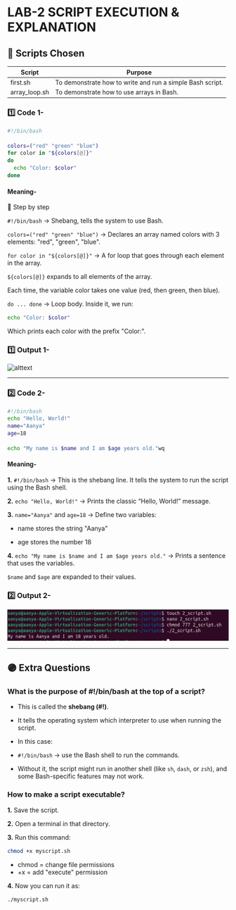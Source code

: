 # LAB-2 SCRIPT EXECUTION & EXPLANATION
## 📝 Scripts Chosen
| Script          | Purpose     |
|--------         |------------ |
| first.sh        |  To demonstrate how to write and run a simple Bash script.  |
| array_loop.sh   | To demonstrate how to use arrays in Bash.    |

### 1️⃣ Code 1-
```bash
#!/bin/bash 

colors=("red" "green" "blue") 
for color in "${colors[@]}" 
do
  echo "Color: $color"
done
```
#### Meaning-
📝 Step by step

`#!/bin/bash` → Shebang, tells the system to use Bash.

`colors=("red" "green" "blue")` → Declares an array named colors with 3 elements: "red", "green", "blue".

`for color in "${colors[@]}"` → A for loop that goes through each element in the array.

`${colors[@]}` expands to all elements of the array.

Each time, the variable color takes one value (red, then green, then blue).

`do ... done` → Loop body. Inside it, we run:
```bash
echo "Color: $color"
```

Which prints each color with the prefix "Color:".


### 1️⃣ Output 1-

![alttext](<./Screenshot 2025-09-08 at 1.14.14 PM.png>)

---
### 2️⃣ Code 2-
```bash
#!/bin/bash
echo "Hello, World!"
name="Aanya"
age=18

echo "My name is $name and I am $age years old."wq
```
#### Meaning-

**1.** `#!/bin/bash` → This is the shebang line. It tells the system to run the script using the Bash shell.

**2.** `echo "Hello, World!"` → Prints the classic “Hello, World!” message.

**3.** `name="Aanya"` and `age=18` → Define two variables:

* name stores the string "Aanya"

* age stores the number 18

**4.** `echo "My name is $name and I am $age years old."` → Prints a sentence that uses the variables.

`$name` and `$age` are expanded to their values.

### 2️⃣ Output 2-
![alttext](./2_script_output.png)

---

## 🟣 Extra Questions

### What is the purpose of #!/bin/bash at the top of a script?
* This is called the **shebang (#!)**.

* It tells the operating system which interpreter to use when running the script.

* In this case:

- `#!/bin/bash` → use the Bash shell to run the commands.

- Without it, the script might run in another shell (like `sh`, `dash`, or `zsh`), and some Bash-specific features may not work.

### How to make a script executable?

**1.** Save the script.

**2.** Open a terminal in that directory.

**3.** Run this command:
```bash
chmod +x myscript.sh
```
* chmod = change file permissions
* +x = add "execute" permission

**4.** Now you can run it as:
```bash
./myscript.sh
```
     
